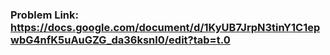 ### Problem Link: https://docs.google.com/document/d/1KyUB7JrpN3tinY1C1epwbG4nfK5uAuGZG_da36ksnl0/edit?tab=t.0